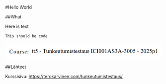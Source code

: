 #Hello World

##What

Here is text

    This should be code

<img src="h0.png" alt="image">

##Lähteet

Kurssisivu: https://terokarvinen.com/tunkeutumistestaus/